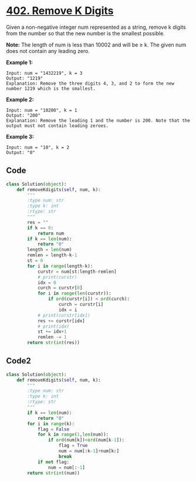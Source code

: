 # [402. Remove K Digits](https://leetcode-cn.com/problems/remove-k-digits/)

Given a non-negative integer num represented as a string, remove k digits from the number so that the new number is the smallest possible.

**Note:**
The length of num is less than 10002 and will be ≥ k.
The given num does not contain any leading zero.

**Example 1:**

```
Input: num = "1432219", k = 3
Output: "1219"
Explanation: Remove the three digits 4, 3, and 2 to form the new number 1219 which is the smallest.
```

**Example 2:**

```
Input: num = "10200", k = 1
Output: "200"
Explanation: Remove the leading 1 and the number is 200. Note that the output must not contain leading zeroes.
```

**Example 3:**

```
Input: num = "10", k = 2
Output: "0"
```



## Code

```python
class Solution(object):
    def removeKdigits(self, num, k):
        """
        :type num: str
        :type k: int
        :rtype: str
        """
        res = ""
        if k == 0:
            return num
        if k == len(num):
            return "0"
        length = len(num)
        remlen = length-k-1
        st = 0
        for i in range(length-k):
            curstr = num[st:length-remlen]
            # print(curstr)
            idx = 0
            curch = curstr[0]
            for i in range(len(curstr)):
                if ord(curstr[i]) < ord(curch):
                    curch = curstr[i]
                    idx = i
            # print(curstr[idx])
            res += curstr[idx]
            # print(idx)
            st += idx+1
            remlen -= 1
        return str(int(res))
```



## Code2

```python
class Solution(object):
    def removeKdigits(self, num, k):
        """
        :type num: str
        :type k: int
        :rtype: str
        """
        if k == len(num):
            return "0"
        for i in range(k):
            flag = False
            for k in range(1,len(num)):
                if ord(num[k])<ord(num[k-1]):
                    flag = True
                    num = num[:k-1]+num[k:]
                    break
            if not flag:
                num = num[:-1]
        return str(int(num))
```


